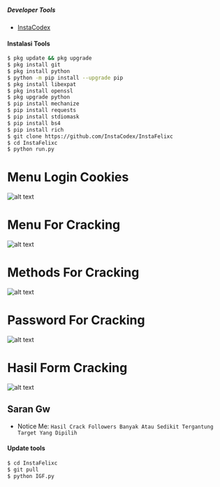 ##### Developer Tools
- [InstaCodex]()
#### Instalasi Tools
``` bash
$ pkg update && pkg upgrade
$ pkg install git
$ pkg install python
$ python -m pip install --upgrade pip
$ pkg install libexpat
$ pkg install openssl
$ pkg upgrade python
$ pip install mechanize
$ pip install requests
$ pip install stdiomask
$ pip install bs4
$ pip install rich
$ git clone https://github.com/InstaCodex/InstaFelixc
$ cd InstaFelixc
$ python run.py
```
# Menu Login Cookies
![alt text](https://raw.githubusercontent.com/InstaCodex/InstaFelixc/main/Screenshot/LoginCookies.jpg?raw=true)

# Menu For Cracking
![alt text](https://raw.githubusercontent.com/InstaCodex/InstaFelixc/main/Screenshot/MenuCracking.jpg?raw=true)

# Methods For Cracking
![alt text](https://raw.githubusercontent.com/InstaCodex/InstaFelixc/main/Screenshot/MethodsCracking.jpg)

# Password For Cracking
![alt text](https://raw.githubusercontent.com/InstaCodex/InstaFelixc/main/Screenshot/PassworCracking.jpg)

# Hasil Form Cracking
![alt text](https://raw.githubusercontent.com/InstaCodex/InstaFelixc/main/Screenshot/HasilCracking.jpg)

## Saran Gw
- Notice Me: ```Hasil Crack Followers Banyak Atau Sedikit Tergantung Target Yang Dipilih```

#### Update tools
``` bash
$ cd InstaFelixc
$ git pull
$ python IGF.py
